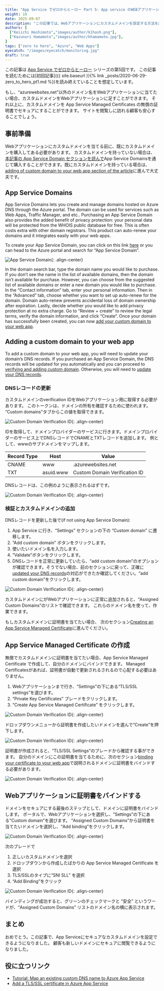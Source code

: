 ```yaml
---
title: "App Service でゼロからヒーロー Part 5: App service のWEBアプリケーションにセキュアなカスタムドメインを設定する"
weight: 10
date: 2025-09-07
description: "この記事では、Webアプリケーションにカスタムドメインを設定する方法を説明します。カスタムドメインをもっていない場合は App Service Domainsを通じて購入する方法も説明します。"
authors: [
  ["Keiichi Hashimoto","images/author/k1hash.png"],
  ["Kazunori Hamamoto","images/author/khamamoto.jpg"],
]
tags: ["zero to hero", "Azure", "Web Apps"]
eyecatch: "/images/eyecatch/monitoring.jpg"
draft: true
---
```


この記事は [App Service でゼロからヒーロー](https://azure.github.io/AppService/tags/#zero-to-hero) シリーズの第5回です。
この記事を読むためには[初回記事]({{ site.baseurl }}{% link _posts/2020-06-29-zero_to_hero_pt1.md %})を読み終えていることを想定しています。

もし、“azurewebsites.net”以外のドメイン名をWebアプリケーションに当てたい場合、カスタムドメインをWebアプリケーションに足すことができます。
それ以上に、カスタムドメインを App Service Managed Certificates の無償の証明書でセキュアにすることができます。
サイトを閲覧しに訪れる顧客も安心することでしょう。

## 事前準備

Webアプリケーションにカスタムドメインを当てる前に、既にカスタムドメインを購入してある必要があります。
カスタムドメインを持っていない場合は、 [本記事の App Service Domain セクションを読んで](#app-service-domain)App Service Domainsを通じて購入することができます。既にカスタムドメインを持っている場合は、
[adding of custom domain to your web app section of the article](#add-custom-domain)に進んで大丈夫です。

## App Service Domains <a name="app-service-domain"></a>

App Service Domains lets you create and manage domains hosted on Azure DNS through the Azure portal. The domain can be used for services such as Web Apps, Traffic Manager, and etc.. Purchasing an App Service Domain also provides the added benefit of privacy protection: your personal data will be protected from the WHOIS public database for free. This is often costs extra with other domain registrars. This product can auto-renew your domains and it integrates easily with your web apps.

To create your App Service Domain, you can click on this link [here](https://ms.portal.azure.com/#create/Microsoft.Domains) or you can head to the Azure portal and search for “App Service Domain”.  

![App Service Domain]({{site.baseurl}}/media/2020/07/Create-ASD.PNG){: .align-center}

In the domain search bar, type the domain name you would like to purchase. If you don’t see the name in the list of available domains, then the domain isn’t available for purchase. However, you can choose from the suggested list of available domains or enter a new domain you would like to purchase. In the “Contact information” tab, enter your personal information. Then in the “Advanced” tab, choose whether you want to set up auto-renew for the domain. Domain auto-renew prevents accidental loss of domain ownership after expiration. Lastly, decide whether you would like to add privacy protection at no extra charge. Go to “Review + create” to review the legal terms, verify the domain information, and click “Create”. Once your domain has successfully been created, you can now [add your custom domain to your web app](#add-custom-domain). 

## Adding a custom domain to your web app <a name="add-custom-domain"></a>

To add a custom domain to your web app, you will need to update your domain’s DNS records. If you purchased an App Service Domain, the DNS records will be updated for you automatically and you can proceed to [verifying and adding custom domain](#verify-add-domain). Otherwise, you will need to [update your DNS records](#upate-dns). 

### DNSレコードの更新 <a name="upate-dns"></a>

カスタムドメインのverification IDをWebアプリケーション用に取得する必要があります。
このトークンは、ドメインの所有を確認するために使われます。
“Custom domains”タブからこの値を取得できます。

![Custom Domain Verification ID]({{site.baseurl}}/media/2020/07/Get-CDVID.png){: .align-center}

IDを取得して、ドメインプロバイダーのサービスに行きます。ドメインプロバイダーのサービス上でDNSレコードでCNAMEとTXTレコードを追加します。
例として、wwwのサブドメインをマップします。

| Record Type  | Host       | Value                          |
|--------------|------------|--------------------------------|
| CNAME        | www        | <app-name>.azurewebsites.net   |
| TXT          | asuid.www  | Custom Domain Verification ID  |

DNSレコードは、この例のように表示されるはずです。

![Custom Domain Verification ID]({{site.baseurl}}/media/2020/07/dns-records.png){: .align-center}

### 検証とカスタムドメインの追加 <a name="verify-add-domain"></a>

DNSレコードを更新した後で(if not using App Service Domain):

1. App Service に行き、“Settings” セクションの下の “Custom domain” に遷移します。
1. “Add custom domain” ボタンをクリックします。
1. 使いたいドメイン名を入力します。
1. “Validate”ボタンをクリックします。
1. DNSレコードを正常に更新していたら、“add custom domain”のオプションが確認できます。そうでない場合、前のセクションに戻って、正確に[updated your DNS records](#upate-dns)の対応ができたか確認してください。“add custom domain”をクリックします。

![Custom Domain Verification ID]({{site.baseurl}}/media/2020/07/Add-Custom-Domain.png){: .align-center}

カスタムドメインにがWebアプリケーションに正常に追加されると、“Assigned Custom Domains”のリストで確認できます。
これらのドメイン名を使って、作業できます。

もしカスタムドメインに証明書を当てたい場合、 次のセクション[Creating an App Service Managed Certificate](#asmc)に進んでください。

## App Service Managed Certificate の作成<a name="asmc"></a>

無償でカスタムドメインに証明書を当てたい場合、App Service Managed Certificate で作成して、自分のドメインにバインドできます。
Managed Certificatesがあれば、証明書が自動で更新されるされるので心配する必要はありません。

1. Webアプリケーションまで行き、“Settings”の下にある“TLS/SSL settings”を選びます。
1. “Private Key Certificates” ブレードをクリックします。
1. “Create App Service Managed Certificate” をクリックします。

![Custom Domain Verification ID]({{site.baseurl}}/media/2020/07/Cert-Blade.png){: .align-center}
  
ドロップダウンメニューから証明書を作成したいドメインを選んで“Create”を押下します。

![Custom Domain Verification ID]({{site.baseurl}}/media/2020/07/Create-Free-Cert.png){: .align-center}

証明書が作成されると、“TLS/SSL Settings”のブレードから確認する事ができます。
自分のドメインにこの証明書を当てるために、次のセクション[binding your certificate to your web app](#create-binding)で説明されるドメインに証明書をバインドする必要があります。

![Custom Domain Verification ID]({{site.baseurl}}/media/2020/07/Free-Cert-Created.png){: .align-center}

## Webアプリケーションに証明書をバインドする <a name="create-binding"></a>

ドメインをセキュアにする最後のステップとして、ドメインに証明書をバインドします。
ポータルで、Webアプリケーションを選択し、“Settings”の下にある“Custom domain”を選びます。
“Assigned Custom Domains”から証明書を当てたいドメインを選択し、“Add binding”をクリックします。

![Custom Domain Verification ID]({{site.baseurl}}/media/2020/07/Binding-Option.png){: .align-center}

次のブレードで 
1. 正しいカスタムドメインを選択
1. ドロップダウンから作成したばかりの App Service Managed Certificate を選択
1. TLS/SSLのタイプに“SNI SLL” を選択
1. “Add Binding”をクリック

![Custom Domain Verification ID]({{site.baseurl}}/media/2020/07/Add-Binding.png){: .align-center}

バインディングが成功すると、グリーンのチェックマークと “安全” というワードが、“Assigned Custom Domains” リストのドメイン名の横に表示されます。

## まとめ

おめでとう。この記事で、App Serviceにセキュアなカスタムドメインを設定できるようになりました。
顧客も新しいドメインにセキュアに閲覧できるようになりました。

## 役に立つリンク

- [Tutorial: Map an existing custom DNS name to Azure App Service](https://docs.microsoft.com/azure/app-service/app-service-web-tutorial-custom-domain)
- [Add a TLS/SSL certificate in Azure App Service](https://docs.microsoft.com/azure/app-service/configure-ssl-certificate#create-a-free-certificate-preview)